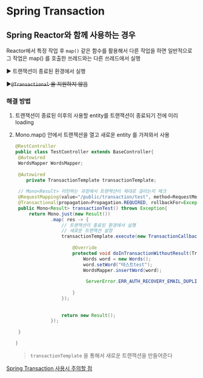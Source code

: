 # Spring Transaction



## Spring Reactor와 함께 사용하는 경우

Reactor에서 특정 작업 후 `map()` 같은 함수를 활용해서 다른 작업을 하면 일반적으로 그 작업은 map() 를 호출한 쓰레드와는 다른 쓰레드에서 실행

▶ 트랜잭션이 종료된 환경에서 실행

▶~~`@Transactional` 을 지원하지 않음~~ 

### 해결 방법

1. 트랜잭션이 종료된 이후의 사용할 entity를 트랜잭션이 종료되기 전에 미리 loading

2. Mono.map() 안에서 트랜잭션을 열고 새로운 entity 를 가져와서 사용

   ~~~java
   @RestController
   public class TestController extends BaseController{
   	@Autowired
   	WordsMapper WordsMapper;
   	
   	@Autowired
       private TransactionTemplate transactionTemplate;
   	
   	// Mono<Result> 리턴하는 과정에서 트랜잭션이 제대로 걸리는지 체크
   	@RequestMapping(value="/public/transaction/test", method=RequestMethod.POST)
   	@Transactional(propagation=Propagation.REQUIRED, rollbackFor=Exception.class) // <- 해당 기능 동작 X
   	public Mono<Result> transactionTest() throws Exception{
   		return Mono.just(new Result())
   				.map( res -> {
   					// 트랜잭션이 종료된 환경에서 실행
   					// 새로운 트랜잭션 설정					
   					transactionTemplate.execute(new TransactionCallbackWithoutResult() {
   						
   						@Override
   						protected void doInTransactionWithoutResult(TransactionStatus status) {
   							Words word = new Words();
   							word.setWord("테스트test");
   							WordsMapper.insertWord(word);
   							
   							 ServerError.ERR_AUTH_RECOVERY_EMAIL_DUPLICATED.throwSelf();
   							
   						}
   					});
   					
   					
   					return new Result();
   				});
   		
   	}
   
   }
   ~~~

   > `transactionTemplate` 을 통해서 새로운 트랜잭션을 만들어준다

[Spring Transaction 사용시 주의할 점](https://suhwan.dev/2020/01/16/spring-transaction-common-mistakes/)

